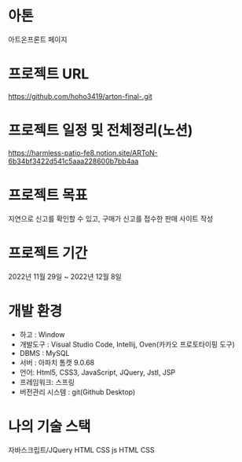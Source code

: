 #  아톤
아트온프론트 페이지


#  프로젝트 URL
https://github.com/hoho3419/arton-final-.git


# 프로젝트 일정 및 전체정리(노션)
https://harmless-patio-fe8.notion.site/ARToN-6b34bf3422d541c5aaa228600b7bb4aa


#  프로젝트 목표
지연으로 신고를 확인할 수 있고, 구매가 신고를 접수한 판매 사이트 작성


#  프로젝트 기간
2022년 11월 29일 ~ 2022년 12월 8일


#  개발 환경
- 하고 : Window
- 개발도구 : Visual Studio Code, Intellij, Oven(카카오 프로토타이핑 도구)
- DBMS : MySQL
- 서버 : 아파치 톰캣 9.0.68
- 언어: Html5, CSS3, JavaScript, JQuery, Jstl, JSP
- 프레임워크: 스프링
- 버전관리 시스템 : git(Github Desktop)


#  나의 기술 스택
자바스크립트/JQuery HTML CSS
js HTML CSS
